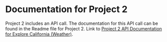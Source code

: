 # Documentation for Project 2
Project 2 includes an API call. The documentation for this API call can be found in the Readme file for Project 2. Link to [Project 2 API Documentation for Explore California (Weather)][readme-url].

[readme-url]: https://github.com/LinkedInLearning/buidling-serverless-apps-AI-4454235/blob/06_03/project2/README.md
